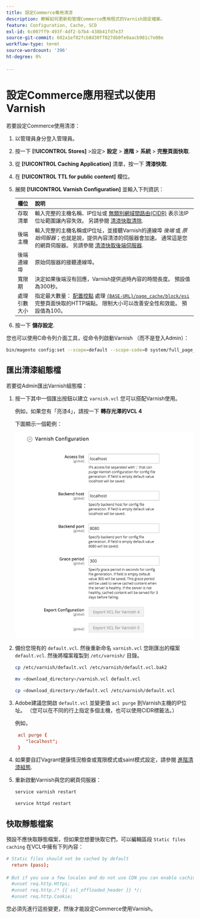 ```yaml
---
title: 設定Commerce專用清漆
description: 瞭解如何更新和管理Commerce應用程式的Varnish設定檔案。
feature: Configuration, Cache, SCD
exl-id: 6c007ff9-493f-4df2-b7b4-438b41fd7e37
source-git-commit: 602a1ef82fcb8d30ff027db0fe0aacb981c7e08e
workflow-type: tm+mt
source-wordcount: '396'
ht-degree: 0%

---
```


# 設定Commerce應用程式以使用Varnish

若要設定Commerce使用清漆：

1. 以管理員身分登入管理員。
1. 按一下 **[!UICONTROL Stores]** >設定> **設定** > **進階** > **系統** > **完整頁面快取**.
1. 從 **[!UICONTROL Caching Application]** 清單，按一下 **清漆快取**.
1. 在 **[!UICONTROL TTL for public content]** 欄位。
1. 展開 **[!UICONTROL Varnish Configuration]** 並輸入下列資訊：

   | 欄位 | 說明 |
   | ----- | ----------- |
   | 存取清單 | 輸入完整的主機名稱、IP位址或 [無類別網域間路由(CIDR)](https://www.digitalocean.com/community/tutorials/understanding-ip-addresses-subnets-and-cidr-notation-for-networking) 表示法IP位址範圍讓內容失效。 另請參閱 [清漆快取清除](https://varnish-cache.org/docs/3.0/tutorial/purging.html). |
   | 後端主機 | 輸入完整的主機名稱或IP位址，並接聽Varnish的連線埠 _後端_ 或 _原始伺服器_；也就是說，提供內容清漆的伺服器會加速。 通常這是您的網頁伺服器。 另請參閱 [清漆快取後端伺服器](https://www.varnish-cache.org/docs/trunk/users-guide/vcl-backends.html). |
   | 後端連線埠 | 原始伺服器的接聽連線埠。 |
   | 寬限期 | 決定如果後端沒有回應，Varnish提供過時內容的時間長度。 預設值為300秒。 |
   | 處理引數大小 | 指定最大數量： [配置控點](https://developer.adobe.com/commerce/frontend-core/guide/layouts/#layout-handles) 處理 [`{BASE-URL}/page_cache/block/esi`](use-varnish-esi.md) 完整頁面快取的HTTP端點。 限制大小可以改善安全性和效能。 預設值為100。 |

1. 按一下 **儲存設定**.

您也可以使用C命令列介面工具，從命令列啟動Varnish （而不是登入Admin）：

```bash
bin/magento config:set --scope=default --scope-code=0 system/full_page_cache/caching_application 2
```

## 匯出清漆組態檔

若要從Admin匯出Varnish組態檔：

1. 按一下其中一個匯出按鈕以建立 `varnish.vcl` 您可以搭配Varnish使用。

   例如，如果您有「亮漆4」，請按一下 **轉存光澤的VCL 4**

   下圖顯示一個範例：

   ![設定Commerce在管理員中使用塗漆](../../assets/configuration/varnish-admin-22.png)

1. 備份您現有的 `default.vcl`. 然後重新命名 `varnish.vcl` 您剛匯出的檔案 `default.vcl`. 然後將檔案複製到 `/etc/varnish/` 目錄。

   ```bash
   cp /etc/varnish/default.vcl /etc/varnish/default.vcl.bak2
   ```

   ```bash
   mv <download_directory>/varnish.vcl default.vcl
   ```

   ```bash
   cp <download_directory>/default.vcl /etc/varnish/default.vcl
   ```

1. Adobe建議您開啟 `default.vcl` 並變更值 `acl purge` 到Varnish主機的IP位址。 （您可以在不同的行上指定多個主機，也可以使用CIDR標籤法。）

   例如，

   ```conf
    acl purge {
       "localhost";
    }
   ```

1. 如果要自訂Vagrant健康情況檢查或寬限模式或saint模式設定，請參閱 [進階清漆組態](config-varnish-advanced.md).

1. 重新啟動Varnish與您的網頁伺服器：

   ```bash
   service varnish restart
   ```

   ```bash
   service httpd restart
   ```

## 快取靜態檔案

預設不應快取靜態檔案，但如果您想要快取它們，可以編輯區段 `Static files caching` 在VCL中擁有下列內容：

```conf
# Static files should not be cached by default
  return (pass);

# But if you use a few locales and do not use CDN you can enable caching static files by commenting previous line (#return (pass);) and uncommenting next 3 lines
  #unset req.http.Https;
  #unset req.http./* {{ ssl_offloaded_header }} */;
  #unset req.http.Cookie;
```

您必須先進行這些變更，然後才能設定Commerce使用Varnish。
